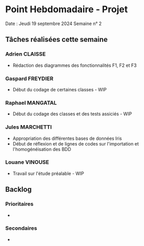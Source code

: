 # Point Hebdomadaire - Projet 

Date : Jeudi 19 septembre 2024
Semaine n° 2

## Tâches réalisées cette semaine

### Adrien CLAISSE
- Rédaction des diagrammes des fonctionnalités F1, F2 et F3

### Gaspard FREYDIER 
- Début du codage de certaines classes - WIP

### Raphael MANGATAL
- Début du codage des classes et des tests assiciés - WIP

### Jules MARCHETTI
- Appropriation des différentes bases de données Iris
- Début de réflexion et de lignes de codes sur l'importation et l'homogénéisation des BDD

### Louane VINOUSE
- Travail sur l'étude préalable - WIP

## Backlog

### Prioritaires
- 

### Secondaires
- 
